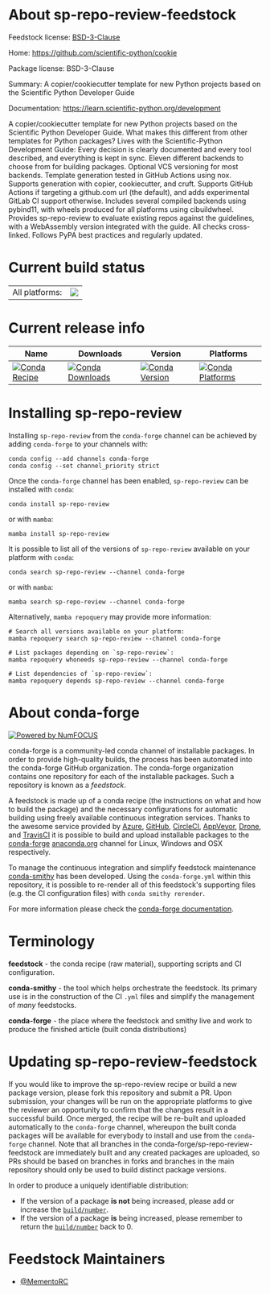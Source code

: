About sp-repo-review-feedstock
==============================

Feedstock license: [BSD-3-Clause](https://github.com/conda-forge/sp-repo-review-feedstock/blob/main/LICENSE.txt)

Home: https://github.com/scientific-python/cookie

Package license: BSD-3-Clause

Summary: A copier/cookiecutter template for new Python projects based on the Scientific Python Developer Guide

Documentation: https://learn.scientific-python.org/development

A copier/cookiecutter template for new Python projects based on the Scientific Python Developer Guide.
What makes this different from other templates for Python packages?
  Lives with the Scientific-Python Development Guide: Every decision is clearly documented and every tool described, and everything is kept in sync.
  Eleven different backends to choose from for building packages.
  Optional VCS versioning for most backends.
  Template generation tested in GitHub Actions using nox.
  Supports generation with copier, cookiecutter, and cruft.
  Supports GitHub Actions if targeting a github.com url (the default), and adds experimental GitLab CI support otherwise.
  Includes several compiled backends using pybind11, with wheels produced for all platforms using cibuildwheel.
  Provides sp-repo-review to evaluate existing repos against the guidelines, with a WebAssembly version integrated with the guide. All checks cross-linked.
  Follows PyPA best practices and regularly updated.


Current build status
====================


<table><tr><td>All platforms:</td>
    <td>
      <a href="https://dev.azure.com/conda-forge/feedstock-builds/_build/latest?definitionId=22033&branchName=main">
        <img src="https://dev.azure.com/conda-forge/feedstock-builds/_apis/build/status/sp-repo-review-feedstock?branchName=main">
      </a>
    </td>
  </tr>
</table>

Current release info
====================

| Name | Downloads | Version | Platforms |
| --- | --- | --- | --- |
| [![Conda Recipe](https://img.shields.io/badge/recipe-sp--repo--review-green.svg)](https://anaconda.org/conda-forge/sp-repo-review) | [![Conda Downloads](https://img.shields.io/conda/dn/conda-forge/sp-repo-review.svg)](https://anaconda.org/conda-forge/sp-repo-review) | [![Conda Version](https://img.shields.io/conda/vn/conda-forge/sp-repo-review.svg)](https://anaconda.org/conda-forge/sp-repo-review) | [![Conda Platforms](https://img.shields.io/conda/pn/conda-forge/sp-repo-review.svg)](https://anaconda.org/conda-forge/sp-repo-review) |

Installing sp-repo-review
=========================

Installing `sp-repo-review` from the `conda-forge` channel can be achieved by adding `conda-forge` to your channels with:

```
conda config --add channels conda-forge
conda config --set channel_priority strict
```

Once the `conda-forge` channel has been enabled, `sp-repo-review` can be installed with `conda`:

```
conda install sp-repo-review
```

or with `mamba`:

```
mamba install sp-repo-review
```

It is possible to list all of the versions of `sp-repo-review` available on your platform with `conda`:

```
conda search sp-repo-review --channel conda-forge
```

or with `mamba`:

```
mamba search sp-repo-review --channel conda-forge
```

Alternatively, `mamba repoquery` may provide more information:

```
# Search all versions available on your platform:
mamba repoquery search sp-repo-review --channel conda-forge

# List packages depending on `sp-repo-review`:
mamba repoquery whoneeds sp-repo-review --channel conda-forge

# List dependencies of `sp-repo-review`:
mamba repoquery depends sp-repo-review --channel conda-forge
```


About conda-forge
=================

[![Powered by
NumFOCUS](https://img.shields.io/badge/powered%20by-NumFOCUS-orange.svg?style=flat&colorA=E1523D&colorB=007D8A)](https://numfocus.org)

conda-forge is a community-led conda channel of installable packages.
In order to provide high-quality builds, the process has been automated into the
conda-forge GitHub organization. The conda-forge organization contains one repository
for each of the installable packages. Such a repository is known as a *feedstock*.

A feedstock is made up of a conda recipe (the instructions on what and how to build
the package) and the necessary configurations for automatic building using freely
available continuous integration services. Thanks to the awesome service provided by
[Azure](https://azure.microsoft.com/en-us/services/devops/), [GitHub](https://github.com/),
[CircleCI](https://circleci.com/), [AppVeyor](https://www.appveyor.com/),
[Drone](https://cloud.drone.io/welcome), and [TravisCI](https://travis-ci.com/)
it is possible to build and upload installable packages to the
[conda-forge](https://anaconda.org/conda-forge) [anaconda.org](https://anaconda.org/)
channel for Linux, Windows and OSX respectively.

To manage the continuous integration and simplify feedstock maintenance
[conda-smithy](https://github.com/conda-forge/conda-smithy) has been developed.
Using the ``conda-forge.yml`` within this repository, it is possible to re-render all of
this feedstock's supporting files (e.g. the CI configuration files) with ``conda smithy rerender``.

For more information please check the [conda-forge documentation](https://conda-forge.org/docs/).

Terminology
===========

**feedstock** - the conda recipe (raw material), supporting scripts and CI configuration.

**conda-smithy** - the tool which helps orchestrate the feedstock.
                   Its primary use is in the construction of the CI ``.yml`` files
                   and simplify the management of *many* feedstocks.

**conda-forge** - the place where the feedstock and smithy live and work to
                  produce the finished article (built conda distributions)


Updating sp-repo-review-feedstock
=================================

If you would like to improve the sp-repo-review recipe or build a new
package version, please fork this repository and submit a PR. Upon submission,
your changes will be run on the appropriate platforms to give the reviewer an
opportunity to confirm that the changes result in a successful build. Once
merged, the recipe will be re-built and uploaded automatically to the
`conda-forge` channel, whereupon the built conda packages will be available for
everybody to install and use from the `conda-forge` channel.
Note that all branches in the conda-forge/sp-repo-review-feedstock are
immediately built and any created packages are uploaded, so PRs should be based
on branches in forks and branches in the main repository should only be used to
build distinct package versions.

In order to produce a uniquely identifiable distribution:
 * If the version of a package **is not** being increased, please add or increase
   the [``build/number``](https://docs.conda.io/projects/conda-build/en/latest/resources/define-metadata.html#build-number-and-string).
 * If the version of a package **is** being increased, please remember to return
   the [``build/number``](https://docs.conda.io/projects/conda-build/en/latest/resources/define-metadata.html#build-number-and-string)
   back to 0.

Feedstock Maintainers
=====================

* [@MementoRC](https://github.com/MementoRC/)

